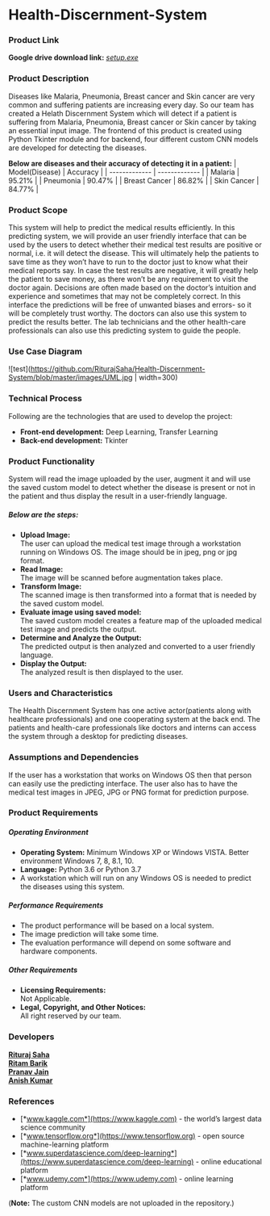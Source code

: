 # Health-Discernment-System


### Product Link 
  **Google drive download link:** [*setup.exe*](https://drive.google.com/file/d/1dygnaNqhaH3oj22UO-oyarkNe4ZvaUFD/view?usp=sharing)


### Product Description
Diseases like Malaria, Pneumonia, Breast cancer and Skin cancer are very common and suffering patients are increasing every day. So our team has created a Helath Discernment System which will detect if a patient is suffering from Malaria, Pneumonia, Breast cancer or Skin cancer by taking an essential input image. The frontend of this product is created using Python Tkinter module and for backend, four different custom CNN models are developed for detecting the diseases.

**Below are diseases and their accuracy of detecting it in a patient:** 
| Model(Disease)  | Accuracy |
| ------------- | ------------- |
| Malaria  | 95.21%  |
| Pneumonia  | 90.47%  |
| Breast Cancer  | 86.82%  |
| Skin Cancer  | 84.77%  |


### Product Scope
This system will help to predict the medical results efficiently. In this predicting system, we will provide an user friendly interface that can be used by the users to detect whether their medical test results are positive or normal, i.e. it will detect the disease. This will ultimately help the patients to save time as they won’t have to run to the doctor just to know what their medical
reports say. In case the test results are negative, it will greatly help the patient to save money, as there won’t be any requirement to visit the doctor again. Decisions are often made based on the doctor’s intuition and experience and sometimes that may not be completely correct. In this interface the predictions will be free of unwanted biases and errors- so it will be completely trust worthy. The doctors can also use this system to predict the results better. The lab technicians and the other health-care professionals can also use this predicting system to guide the people.


### Use Case Diagram
![test](https://github.com/RiturajSaha/Health-Discernment-System/blob/master/images/UML.jpg | width=300)


### Technical Process
Following are the technologies that are used to develop the project:
- **Front-end development:** Deep Learning, Transfer Learning
- **Back-end development:** Tkinter


### Product Functionality
System will read the image uploaded by the user, augment it and will use the
saved custom model to detect whether the disease is present or not in the patient
and thus display the result in a user-friendly language.
##### Below are the steps:
- **Upload Image:**<br/>
The user can upload the medical test image through a workstation running on Windows OS. The image should be in jpeg, png or jpg format.
- **Read Image:**<br/>
The image will be scanned before augmentation takes place.
- **Transform Image:**<br/>
The scanned image is then transformed into a format that is needed by the
saved custom model.
- **Evaluate image using saved model:**<br/>
The saved custom model creates a feature map of the uploaded medical test
image and predicts the output.
- **Determine and Analyze the Output:**<br/>
The predicted output is then analyzed and converted to a user friendly language.
- **Display the Output:**<br/>
The analyzed result is then displayed to the user.


### Users and Characteristics
The Health Discernment System has one active actor(patients along with healthcare professionals) and one cooperating system at the back end. The patients and health-care professionals like doctors and interns can access the system through a desktop for predicting diseases.


### Assumptions and Dependencies
If the user has a workstation that works on Windows OS then that person can easily use the predicting interface. The user also has to have the medical test images in JPEG, JPG or PNG format for prediction purpose.


### Product Requirements
##### Operating Environment
- **Operating System:** Minimum Windows XP or Windows VISTA. Better environment Windows 7, 8, 8.1, 10.
- **Language:** Python 3.6 or Python 3.7
- A workstation which will run on any Windows OS is needed to predict the diseases using this system.

##### Performance Requirements
- The product performance will be based on a local system.
- The image prediction will take some time.
- The evaluation performance will depend on some software and hardware components.

##### Other Requirements
- **Licensing Requirements:**<br/>
Not Applicable.
- **Legal, Copyright, and Other Notices:**<br/>
All right reserved by our team.


### Developers
[**Rituraj Saha**](https://www.linkedin.com/in/rituraj-saha/)</br>
[**Ritam Barik**](https://www.linkedin.com/in/ritam-barik-557905195/)</br>
[**Pranav Jain**](https://www.linkedin.com/in/pranav-jain-0516ba195/)</br>
[**Anish Kumar**](https://www.linkedin.com/in/anish-kumar-6a5b60169/)</br>


### References
- [*www.kaggle.com*](https://www.kaggle.com) - the world’s largest data science community
- [*www.tensorflow.org*](https://www.tensorflow.org) - open source machine-learning platform
- [*www.superdatascience.com/deep-learning*](https://www.superdatascience.com/deep-learning) - online educational platform
- [*www.udemy.com*](https://www.udemy.com) - online learning platform


(**Note:** The custom CNN models are not uploaded in the repository.)
